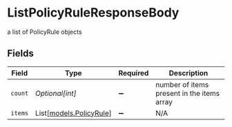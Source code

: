 # ListPolicyRuleResponseBody

a list of PolicyRule objects


## Fields

| Field                                              | Type                                               | Required                                           | Description                                        |
| -------------------------------------------------- | -------------------------------------------------- | -------------------------------------------------- | -------------------------------------------------- |
| `count`                                            | *Optional[int]*                                    | :heavy_minus_sign:                                 | number of items present in the items array         |
| `items`                                            | List[[models.PolicyRule](../models/policyrule.md)] | :heavy_minus_sign:                                 | N/A                                                |